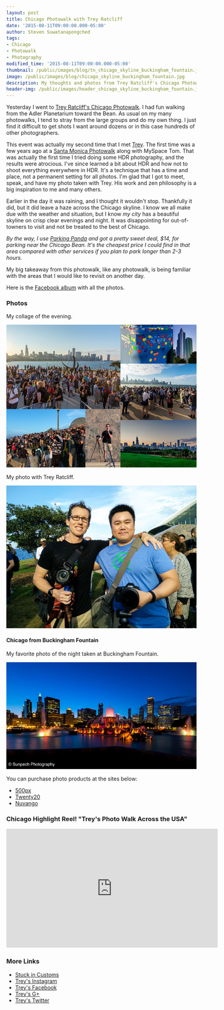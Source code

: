 ```yaml
---
layout: post
title: Chicago Photowalk with Trey Ratcliff
date: '2015-08-11T09:00:00.000-05:00'
author: Steven Suwatanapongched
tags:
- Chicago
- Photowalk
- Photography
modified_time: '2015-08-11T09:00:00.000-05:00'
thumbnail: /public/images/blog/tn_chicago_skyline_buckingham_fountain.jpg
image: /public/images/blog/chicago_skyline_buckingham_fountain.jpg
description: My thoughts and photos from Trey Ratcliff's Chicago Photowalk.
header-img: /public/images/header_chicago_skyline_buckingham_fountain.jpg
---
```


Yesterday I went to [Trey Ratcliff's Chicago Photowalk](https://www.facebook.com/events/1040179939340078/). I had fun walking from the Adler Planetarium toward the Bean. As usual on my many photowalks, I tend to stray from the large groups and do my own thing. I just find it difficult to get shots I want around dozens or in this case hundreds of other photographers.

This event was actually my second time that I met [Trey](http://www.stuckincustoms.com/trey-ratcliff/). The first time was a few years ago at a [Santa Monica Photowalk](/2012/02/la-photowalk-with-trey-ratcliff-and-tom/) along with MySpace Tom. That was actually the first time I tried doing some HDR photography, and the results were atrocious. I've since learned a bit about HDR and how not to shoot everything everywhere in HDR. It's a technique that has a time and place, not a permanent setting for all photos. I'm glad that I got to meet, speak, and have my photo taken with Trey. His work and zen philosophy is a big inspiration to me and many others.

Earlier in the day it was raining, and I thought it wouldn't stop. Thankfully it did, but it did leave a haze across the Chicago skyline. I know we all make due with the weather and situation, but I know *my city* has a beautiful skyline on crisp clear evenings and night. It was disappointing for out-of-towners to visit and not be treated to the best of Chicago.

*By the way, I use [Parking Panda](https://www.parkingpanda.com/invite/sunpech) and got a pretty sweet deal, $14, for parking near the Chicago Bean. It's the cheapest price I could find in that area compared with other services if you plan to park longer than 2-3 hours.*

My big takeaway from this photowalk, like any photowalk, is being familiar with the areas that I would like to revisit on another day.

Here is the [Facebook album](https://www.facebook.com/media/set/?set=a.929592023772489.1073741894.408588035872893&type=3) with all the photos.

### Photos

My collage of the evening.

![Trey Ratcliff Chicago Photowalk Collage](/public/images/blog/trey_ratcliff_chicago_photowalk_collage.jpg)

My photo with Trey Ratcliff.

![Photo with Trey Ratcliff](/public/images/blog/trey_ratcliff_chicago_photowalk.jpg)

#### Chicago from Buckingham Fountain

My favorite photo of the night taken at Buckingham Fountain.

![Chicago from Buckingham Fountain](/public/images/blog/chicago_skyline_buckingham_fountain.jpg)

You can purchase photo products at the sites below:

* [500px](https://500px.com/photo/117928169/chicago-from-buckingham-fountain-by-steven-suwatanapongched?ctx_page=1&from=user&user_id=747967)
* [Twenty20](https://www.twenty20.com/photos/3b56fb5b-b2e5-4eca-8dd8-41b090b17b10)
* [Nuvango](http://nuvango.com/sunpech/chicago-from-buckingham-fountain)

### Chicago Highlight Reel! "Trey's Photo Walk Across the USA"

<div class="video-container">
<iframe width="560" height="315" src="https://www.youtube.com/embed/vi-aPpI0pLU" frameborder="0" allowfullscreen></iframe>
</div>

### More Links

* [Stuck in Customs](http://www.stuckincustoms.com/)
* [Trey's Instagram](https://instagram.com/treyratcliff/)
* [Trey's Facebook](https://www.facebook.com/treyratcliff)
* [Trey's G+](https://plus.google.com/+TreyRatcliff)
* [Trey's Twitter](https://twitter.com/treyratcliff)
